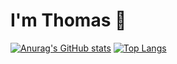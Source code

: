 # I'm Thomas 👋

[![Anurag's GitHub stats](https://github-readme-stats.vercel.app/api?username=thomasahdy)](https://github.com/thomasahdy/github-readme-stats)
[![Top Langs](https://github-readme-stats.vercel.app/api/top-langs/?username=thomasahdy)](https://github.com/thomasahdy/github-readme-stats)
